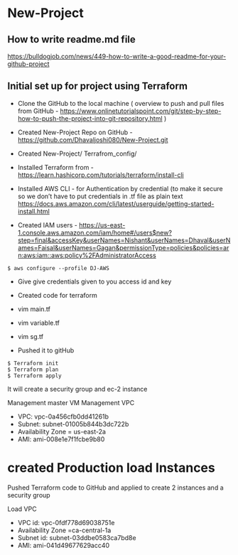 # New-Project

## How to write readme.md file
https://bulldogjob.com/news/449-how-to-write-a-good-readme-for-your-github-project

## Initial set up for project using Terraform
   - Clone the GitHub to the local machine ( overview to push and pull files from GitHub -  https://www.onlinetutorialspoint.com/git/step-by-step-how-to-push-the-project-into-git-repository.html )
  
   - Created New-Project Repo on GitHub - https://github.com/Dhavaljoshi080/New-Project.git
   
   - Created New-Project/ Terrafrom_config/
   
   - Installed Terraform from - https://learn.hashicorp.com/tutorials/terraform/install-cli
   
   - Installed AWS CLI - for Authentication by credential (to make it secure so we don’t have to put credentials in .tf file as plain text
                      https://docs.aws.amazon.com/cli/latest/userguide/getting-started-install.html
   
   - Created IAM users - https://us-east-1.console.aws.amazon.com/iam/home#/users$new?step=final&accessKey&userNames=Nishant&userNames=Dhaval&userNames=Faisal&userNames=Gagan&permissionType=policies&policies=arn:aws:iam::aws:policy%2FAdministratorAccess
```
$ aws configure --profile DJ-AWS
```

- Give  give credentials given to you access id and  key 

- Created code for terraform
- vim main.tf
- vim variable.tf
- vim sg.tf
- Pushed it to gitHub
```
$ Terraform init
$ Terraform plan
$ Terraform apply
```

It will create a security group and ec-2 instance

Management master VM
Management  VPC
- VPC: vpc-0a456cfb0dd41261b
- Subnet: subnet-01005b844b3dc722b    
- Availability Zone = us-east-2a
- AMI: ami-008e1e7f1fcbe9b80 


# created Production load Instances 
Pushed Terraform code to GitHub and applied to create  2 instances and a security group

Load VPC 
- VPC id: vpc-0fdf778d69038751e 
- Availability Zone =ca-central-1a 
- Subnet id: subnet-03ddbe0583ca7bd8e 
- AMI: ami-041d49677629acc40
